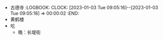 - 古德寺
  :LOGBOOK:
  CLOCK: [2023-01-03 Tue 09:05:16]--[2023-01-03 Tue 09:05:18] =>  00:00:02
  :END:
- 黄鹤楼
- 吃
	- 晚：长堤街